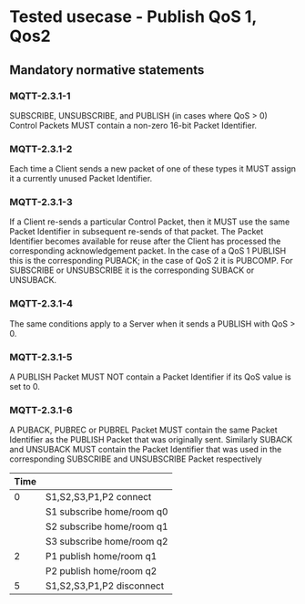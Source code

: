 # Tested usecase - Publish QoS 1, Qos2

## Mandatory normative statements

### MQTT-2.3.1-1

SUBSCRIBE, UNSUBSCRIBE, and PUBLISH (in cases where QoS > 0) Control Packets
MUST contain a non-zero 16-bit Packet Identifier.

### MQTT-2.3.1-2

Each time a Client sends a new packet of one of these types it MUST assign it a
currently unused Packet Identifier.

### MQTT-2.3.1-3

If a Client re-sends a particular Control
Packet, then it MUST use the same Packet Identifier in subsequent re-sends of
that packet. The Packet Identifier becomes available for reuse after the Client
has processed the corresponding acknowledgement packet. In the case of a QoS 1
PUBLISH this is the corresponding PUBACK; in the case of QoS 2 it is PUBCOMP.
For SUBSCRIBE or UNSUBSCRIBE it is the corresponding SUBACK or UNSUBACK.

### MQTT-2.3.1-4

The same conditions apply to a Server when it sends a PUBLISH with QoS > 0.

### MQTT-2.3.1-5

A PUBLISH Packet MUST NOT contain a Packet Identifier if its QoS value is set to 0.

### MQTT-2.3.1-6

A PUBACK, PUBREC or PUBREL Packet MUST contain the same Packet Identifier as the
PUBLISH Packet that was originally sent. Similarly SUBACK and UNSUBACK MUST
contain the Packet Identifier that was used in the corresponding SUBSCRIBE and
UNSUBSCRIBE Packet respectively

| Time  ||
| --    | --
| 0     | S1,S2,S3,P1,P2 connect
|       | S1 subscribe home/room q0
|       | S2 subscribe home/room q1
|       | S3 subscribe home/room q2
| 2     | P1 publish home/room q1
|       | P2 publish home/room q2
| 5     | S1,S2,S3,P1,P2 disconnect
